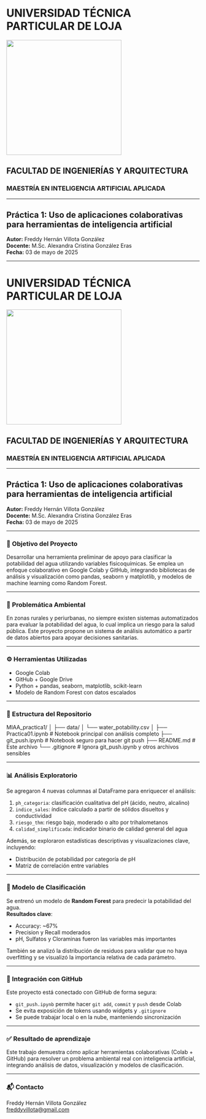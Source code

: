 # UNIVERSIDAD TÉCNICA PARTICULAR DE LOJA

<img src="https://drive.google.com/uc?id=1X5UmWVlUX9XmckJgFLmv6mTTX81GEr0c" width="300">

## FACULTAD DE INGENIERÍAS Y ARQUITECTURA  
### MAESTRÍA EN INTELIGENCIA ARTIFICIAL APLICADA

---

## Práctica 1: Uso de aplicaciones colaborativas para herramientas de inteligencia artificial

**Autor:** Freddy Hernán Villota González  
**Docente:** M.Sc. Alexandra Cristina González Eras  
**Fecha:** 03 de mayo de 2025  

---

# UNIVERSIDAD TÉCNICA PARTICULAR DE LOJA

<img src="https://drive.google.com/uc?id=1X5UmWVlUX9XmckJgFLmv6mTTX81GEr0c" width="300">

## FACULTAD DE INGENIERÍAS Y ARQUITECTURA  
### MAESTRÍA EN INTELIGENCIA ARTIFICIAL APLICADA

---

## Práctica 1: Uso de aplicaciones colaborativas para herramientas de inteligencia artificial

**Autor:** Freddy Hernán Villota González  
**Docente:** M.Sc. Alexandra Cristina González Eras  
**Fecha:** 03 de mayo de 2025  

---

### 🎯 Objetivo del Proyecto

Desarrollar una herramienta preliminar de apoyo para clasificar la potabilidad del agua utilizando variables fisicoquímicas. Se emplea un enfoque colaborativo en Google Colab y GitHub, integrando bibliotecas de análisis y visualización como pandas, seaborn y matplotlib, y modelos de machine learning como Random Forest.

---

### 🧪 Problemática Ambiental

En zonas rurales y periurbanas, no siempre existen sistemas automatizados para evaluar la potabilidad del agua, lo cual implica un riesgo para la salud pública. Este proyecto propone un sistema de análisis automático a partir de datos abiertos para apoyar decisiones sanitarias.

---

### ⚙️ Herramientas Utilizadas

- Google Colab  
- GitHub + Google Drive  
- Python + pandas, seaborn, matplotlib, scikit-learn  
- Modelo de Random Forest con datos escalados  

---

### 📁 Estructura del Repositorio

MIAA_practica1/
│
├── data/
│ └── water_potability.csv
│
├── Practica01.ipynb # Notebook principal con análisis completo
├── git_push.ipynb # Notebook seguro para hacer git push
├── README.md # Este archivo
└── .gitignore # Ignora git_push.ipynb y otros archivos sensibles


---

### 📊 Análisis Exploratorio

Se agregaron 4 nuevas columnas al DataFrame para enriquecer el análisis:

1. `ph_categoria`: clasificación cualitativa del pH (ácido, neutro, alcalino)  
2. `indice_sales`: índice calculado a partir de sólidos disueltos y conductividad  
3. `riesgo_thm`: riesgo bajo, moderado o alto por trihalometanos  
4. `calidad_simplificada`: indicador binario de calidad general del agua

Además, se exploraron estadísticas descriptivas y visualizaciones clave, incluyendo:

- Distribución de potabilidad por categoría de pH  
- Matriz de correlación entre variables  

---

### 🤖 Modelo de Clasificación

Se entrenó un modelo de **Random Forest** para predecir la potabilidad del agua.  
**Resultados clave**:

- Accuracy: ~67%  
- Precision y Recall moderados  
- pH, Sulfatos y Cloraminas fueron las variables más importantes

También se analizó la distribución de residuos para validar que no haya overfitting y se visualizó la importancia relativa de cada parámetro.

---

### 🔐 Integración con GitHub

Este proyecto está conectado con GitHub de forma segura:

- `git_push.ipynb` permite hacer `git add`, `commit` y `push` desde Colab
- Se evita exposición de tokens usando widgets y `.gitignore`
- Se puede trabajar local o en la nube, manteniendo sincronización

---

### ✅ Resultado de aprendizaje

Este trabajo demuestra cómo aplicar herramientas colaborativas (Colab + GitHub) para resolver un problema ambiental real con inteligencia artificial, integrando análisis de datos, visualización y modelos de clasificación.

---

### 📬 Contacto

Freddy Hernán Villota González  
[freddyvillota@gmail.com](mailto:freddyvillota@gmail.com)

